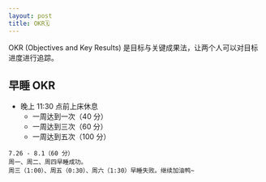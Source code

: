 ```yaml
---
layout: post
title: OKR🗓
---
```


OKR (Objectives and Key Results) 是目标与关键成果法，让两个人可以对目标进度进行追踪。

## 早睡 OKR

- 晚上 11:30 点前上床休息
  - 一周达到一次（40 分）
  - 一周达到三次（60 分）
  - 一周达到五次（100 分）

```
7.26 - 8.1（60 分）
周一、周二、周四早睡成功。
周三（1:00）、周五（0:30）、周六（1:30）早睡失败。继续加油鸭~
```
